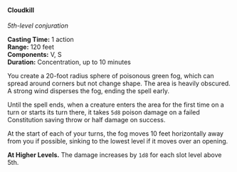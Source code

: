 #### Cloudkill
<!-- markdownlint-disable link-image-reference-definitions -->
[_metadata_:spell_name]:- "Cloudkill"
[_metadata_:spell_level]:- "5"
[_metadata_:spell_school]:- "conjuration"
[_metadata_:ritual]:- "false"
[_metadata_:casting_time_amount]:- "1"
[_metadata_:casting_time_unit]:- "action"
[_metadata_:range]:- "120 feet"
[_metadata_:target]:- "???"
[_metadata_:components_verbal]:- "true"
[_metadata_:components_somatic]:- "true"
[_metadata_:components_material]:- "false"
[_metadata_:duration]:- "10 minutes"
[_metadata_:concentration]:- "true"
[_metadata_:saving_throw]:- "Constitution"
[_metadata_:saving_throw_success]:- "halves_damage"
[_metadata_:damage_formula]:- "5d8"
[_metadata_:damage_type]:- "poison"
[_metadata_:compared_to_wotc_srd_5.1]:- "mechanics_same_wording_different"
[_metadata_:compared_to_a5e_srd]:- "mechanics_same_wording_different"
<!-- markdownlint-disable-next-line no-emphasis-as-heading -->
_5th-level conjuration_

**Casting Time:** 1 action \
**Range:** 120 feet \
**Components:** V, S \
**Duration:** Concentration, up to 10 minutes

You create a 20-foot radius sphere of poisonous green fog, which can spread around corners but not change shape.
The area is heavily obscured.
A strong wind disperses the fog, ending the spell early.

Until the spell ends, when a creature enters the area for the first time on a turn or starts its turn there, it takes `5d8` poison damage on a failed Constitution saving throw or half damage on success.

At the start of each of your turns, the fog moves 10 feet horizontally away from you if possible, sinking to the lowest level if it moves over an opening.

**At Higher Levels.**
The damage increases by `1d8` for each slot level above 5th.
